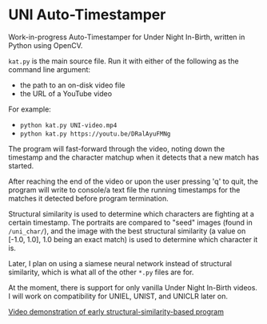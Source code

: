 # UNI Auto-Timestamper

Work-in-progress Auto-Timestamper for Under Night In-Birth, written in Python using OpenCV.

`kat.py` is the main source file. Run it with either of the following as the command line argument:

* the path to an on-disk video file
* the URL of a YouTube video

For example:

* `python kat.py UNI-video.mp4`
* `python kat.py https://youtu.be/DRalAyuFMNg`

The program will fast-forward through the video, noting down the timestamp and the character matchup when it detects that a new match has started.

After reaching the end of the video or upon the user pressing 'q' to quit, the program will write to console/a text file the running timestamps for the matches it detected before program termination.

Structural similarity is used to determine which characters are fighting at a certain timestamp. The portraits are compared to "seed" images (found in `/uni_char/`), and the image with the best structural similarity (a value on [-1.0, 1.0], 1.0 being an exact match) is used to determine which character it is.

Later, I plan on using a siamese neural network instead of structural similarity, which is what all of the other `*.py` files are for.

At the moment, there is support for only vanilla Under Night In-Birth videos. I will work on compatibility for UNIEL, UNIST, and UNICLR later on.

[Video demonstration of early structural-similarity-based program](https://youtu.be/FnLX1YT-hBQ)